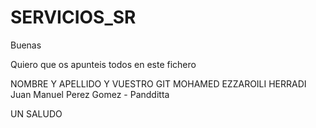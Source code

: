 # SERVICIOS_SR

Buenas 

Quiero que os apunteis todos en este fichero 

NOMBRE Y APELLIDO Y VUESTRO GIT
MOHAMED EZZAROILI HERRADI 
Juan Manuel Perez Gomez - Pandditta


UN SALUDO 



